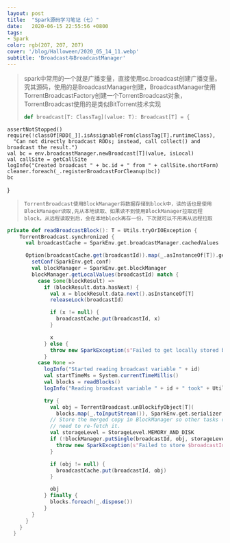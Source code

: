 ```yaml
---
layout: post
title:  "Spark源码学习笔记（七）"
date:   2020-06-15 22:55:56 +0800
tags:
- Spark
color: rgb(207, 207, 207)
cover: '/blog/Halloween/2020_05_14_11.webp'
subtitle: 'Broadcast与BroadcastManager'
---
```

> spark中常用的一个就是广播变量，直接使用sc.broadcast创建广播变量。究其源码，使用的是BroadcastManager创建，BroadcastManager使用TorrentBroadcastFactory创建一个TorrentBroadcast对象，TorrentBroadcast使用的是类似BitTorrent技术实现
> 
> ```scala
> def broadcast[T: ClassTag](value: T): Broadcast[T] = {
    assertNotStopped()
    require(!classOf[RDD[_]].isAssignableFrom(classTag[T].runtimeClass),
      "Can not directly broadcast RDDs; instead, call collect() and broadcast the result.")
    val bc = env.broadcastManager.newBroadcast[T](value, isLocal)
    val callSite = getCallSite
    logInfo("Created broadcast " + bc.id + " from " + callSite.shortForm)
    cleaner.foreach(_.registerBroadcastForCleanup(bc))
    bc
  }
> ```
> TorrentBroadcast使用BlockManager将数据存储到block中，读的话也是使用BlockManager读取,先从本地读取、如果读不到使用BlockManager拉取远程block，从远程读取到后，会在本地block再存一份，下次就可以不用再从远程拉取

```scala
private def readBroadcastBlock(): T = Utils.tryOrIOException {
    TorrentBroadcast.synchronized {
      val broadcastCache = SparkEnv.get.broadcastManager.cachedValues

      Option(broadcastCache.get(broadcastId)).map(_.asInstanceOf[T]).getOrElse {
        setConf(SparkEnv.get.conf)
        val blockManager = SparkEnv.get.blockManager
        blockManager.getLocalValues(broadcastId) match {
          case Some(blockResult) =>
            if (blockResult.data.hasNext) {
              val x = blockResult.data.next().asInstanceOf[T]
              releaseLock(broadcastId)

              if (x != null) {
                broadcastCache.put(broadcastId, x)
              }

              x
            } else {
              throw new SparkException(s"Failed to get locally stored broadcast data: $broadcastId")
            }
          case None =>
            logInfo("Started reading broadcast variable " + id)
            val startTimeMs = System.currentTimeMillis()
            val blocks = readBlocks()
            logInfo("Reading broadcast variable " + id + " took" + Utils.getUsedTimeMs(startTimeMs))

            try {
              val obj = TorrentBroadcast.unBlockifyObject[T](
                blocks.map(_.toInputStream()), SparkEnv.get.serializer, compressionCodec)
              // Store the merged copy in BlockManager so other tasks on this executor don't
              // need to re-fetch it.
              val storageLevel = StorageLevel.MEMORY_AND_DISK
              if (!blockManager.putSingle(broadcastId, obj, storageLevel, tellMaster = false)) {
                throw new SparkException(s"Failed to store $broadcastId in BlockManager")
              }

              if (obj != null) {
                broadcastCache.put(broadcastId, obj)
              }

              obj
            } finally {
              blocks.foreach(_.dispose())
            }
        }
      }
    }
  }
```